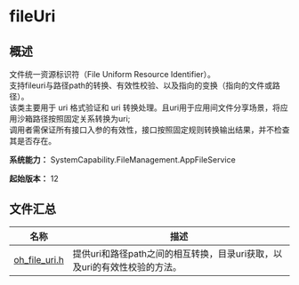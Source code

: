 # fileUri

## 概述

文件统一资源标识符（File Uniform Resource Identifier）。<br> 支持fileuri与路径path的转换、有效性校验、以及指向的变换（指向的文件或路径）。<br> 该类主要用于 uri 格式验证和 uri 转换处理。且uri用于应用间文件分享场景，将应用沙箱路径按照固定关系转换为uri;<br> 调用者需保证所有接口入参的有效性，接口按照固定规则转换输出结果，并不检查其是否存在。

**系统能力：** SystemCapability.FileManagement.AppFileService

**起始版本：** 12
## 文件汇总

| 名称 | 描述 |
| -- | -- |
| [oh_file_uri.h](capi-oh-file-uri-h.md) | 提供uri和路径path之间的相互转换，目录uri获取，以及uri的有效性校验的方法。 |
